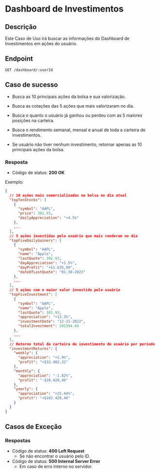 # Dashboard de Investimentos

## Descrição

Este Caso de Uso irá buscar as informações do Dashboard de Investimentos em ações do usuário.

## Endpoint

`GET /dashboard/:userId`

## Caso de sucesso

- Busca as 10 principais ações da bolsa e sua valorização.

- Busca as cotações das 5 ações que mais valorizaram no dia.

- Busca o quanto o usuário já ganhou ou perdeu com as 5 maiores posições na carteira.

- Busca o rendimento semanal, mensal e anual de toda a carteira de investimentos.

- Se usuário não tiver nenhum investimento, retornar apenas as 10 principais ações da bolsa.

### Resposta

- Código de status: **200 OK**

Exemplo:

```json
{
  // 10 ações mais comercializadas na bolsa no dia atual
  "topTenStocks": [
    {
      "symbol": "AAPL",
      "price": 302.93,
      "dailyAppreciation": "+4.5%"
    },
    ...
  ],
  // 5 ações investidas pelo usuário que mais renderam no dia
  "topFiveDailyGainers": [
    {
      "symbol": "AAPL",
      "name": "Apple",
      "lastQuote": 302.93,
      "dayAppreciation": "+1.5%",
      "dayProfit": "+$1.635,99",
      "dateOfLastQuote": "01-30-2023"
    },
    ...
  ],
  // 5 ações com o maior valor investido pelo usuário
  "topFiveInvestment": [
    {
      "symbol": "AAPL",
      "name": "Apple",
      "lastQuote": 302.93,
      "appreciation": "+12.3%",
      "investmentDate": "12-31-2022",
      "totalInvestment": 201594.84
    },
    ...
  ],
  // Retorno total da carteira de investimento do usuário por período
  "investmentReturns": {
    "weekly": {
      "appreciation": "+2.9%",
      "profit": "+$32.482,32"
    },
    "monthly": {
      "appreciation": "-1.82%",
      "profit": "-$28.428,46"
    },
    "yearly": {
      "appreciation": "+25.44%",
      "profit": "+$102.428,46"
    }
  }
}
```

## Casos de Exceção

### Respostas

- Código de status: **400 Left Request**
  - Se não encontrar o usuário pelo ID.
- Código de status: **500 Internal Server Error**
  - Em caso de erro interno no servidor.
